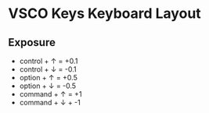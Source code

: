 # VSCO Keys Keyboard Layout

## Exposure 

* control + ↑ = +0.1
* control + ↓ = -0.1
* option + ↑ = +0.5 
* option + ↓ = -0.5
* command + ↑ = +1
* command + ↓ + -1
